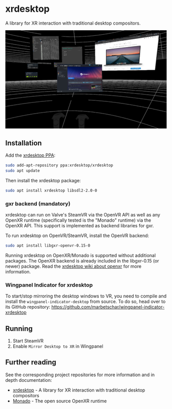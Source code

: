 # xrdesktop

A library for XR interaction with traditional desktop compositors.

![Rendering elementary desktop windows in VR](screenshot.png)

## Installation

Add the [xrdesktop PPA](https://launchpad.net/~xrdesktop/+archive/ubuntu/xrdesktop/+packages):

```bash
sudo add-apt-repository ppa:xrdesktop/xrdesktop
sudo apt update
```

Then install the xrdesktop package:

```bash
sudo apt install xrdesktop libsdl2-2.0-0
```

### gxr backend (mandatory)

xrdesktop can run on Valve's SteamVR via the OpenVR API as well as any OpenXR runtime (specifically tested is the "Monado" runtime) via the OpenXR API. This support is implemented as backend libraries for gxr.

To run xrdesktop on OpenVR/SteamVR, install the OpenVR backend:

```bash
sudo apt install libgxr-openvr-0.15-0
```

Running xrdesktop on OpenXR/Monado is supported without additional packages. The OpenXR backend is already included in the libgxr-0.15 (or newer) package. Read the [xrdesktop wiki about openxr](https://gitlab.freedesktop.org/xrdesktop/xrdesktop/-/wikis/openxr) for more information.

### Wingpanel Indicator for xrdesktop

To start/stop mirroring the desktop windows to VR, you need to compile and install the `wingpanel-indicator-desktop` from source. To do so, head over to its GitHub repository: https://github.com/marbetschar/wingpanel-indicator-xrdesktop

## Running

1. Start SteamVR
2. Enable `Mirror Desktop to XR` in Wingpanel

## Further reading

See the corresponding project repositories for more information and in depth documentation:

- [xrdesktop](https://gitlab.freedesktop.org/xrdesktop/xrdesktop) - A library for XR interaction with traditional desktop compositors
- [Monado](https://gitlab.freedesktop.org/monado/monado) - The open source OpenXR runtime